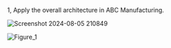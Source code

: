 1, Apply the overall architecture in ABC Manufacturing.

![Screenshot 2024-08-05 210849](https://github.com/user-attachments/assets/5972b04e-265f-45ab-98d9-52e138e18f8f)


![Figure_1](https://github.com/user-attachments/assets/39bfef0e-6933-4bb4-b8e7-6784786a977b)




